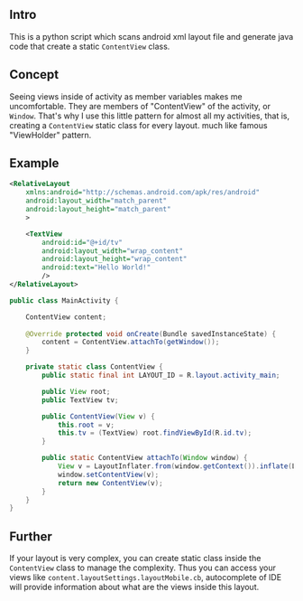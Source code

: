 ## Intro
This is a python script which scans android xml layout file and generate java code that create a static `ContentView` class.

## Concept
Seeing views inside of activity as member variables makes me uncomfortable. They are members of "ContentView" of the activity,
or `Window`. That's why I use this little pattern for almost all my activities, that is, creating a `ContentView` static class
for every layout. much like famous "ViewHolder" pattern.

## Example
```xml
<RelativeLayout
    xmlns:android="http://schemas.android.com/apk/res/android"
    android:layout_width="match_parent"
    android:layout_height="match_parent"
    >

    <TextView
        android:id="@+id/tv"
        android:layout_width="wrap_content"
        android:layout_height="wrap_content"
        android:text="Hello World!"
        />
</RelativeLayout>
```

```java
public class MainActivity {

    ContentView content;
    
    @Override protected void onCreate(Bundle savedInstanceState) {
        content = ContentView.attachTo(getWindow());
    }

    private static class ContentView {
        public static final int LAYOUT_ID = R.layout.activity_main; 

        public View root;
        public TextView tv;

        public ContentView(View v) {
            this.root = v;
            this.tv = (TextView) root.findViewById(R.id.tv);
        }

        public static ContentView attachTo(Window window) {
            View v = LayoutInflater.from(window.getContext()).inflate(LAYOUT_ID, null);
            window.setContentView(v);
            return new ContentView(v);
        }
    }
}
```

## Further
If your layout is very complex, you can create static class inside the `ContentView` class
to manage the complexity. Thus you can access your views like `content.layoutSettings.layoutMobile.cb`,
autocomplete of IDE will provide information about what are the views inside this layout.